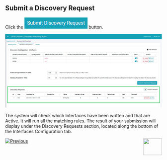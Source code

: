 ## Submit a Discovery Request

Click the ![image](/articles/DPM/images/Figure_84_Discovery_SubmitDiscRequest.jpg) button. 

![image](/articles/DPM/images/Figure_86_Discovery_InterfacesTab_Result.jpg)

The system will check which Interfaces have been written and that are Active. It will run all the matching rules. The result of your submission will display under the Discovery Requests section, located along the bottom of the Interfaces Configuration tab.



[![Previous](/articles/DPM/images/Previous.png)]( /articles/DPM/02_Admin_Module/15_5_Discovery_Create_New_Interface.md)[<img align="right" width="60" height="54" src="/articles/DPM/images/Next.png">](/articles/DPM/02_Admin_Module/15_7_Discovery_Results_Tab_Overview.md)
